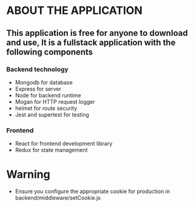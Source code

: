 # ABOUT THE APPLICATION

## This application is free for anyone to download and use, It is a fullstack application with the following components

### Backend technology

- Mongodb for database
- Express for server
- Node for backend runtime
- Mogan for HTTP request logger
- helmet for route security
- Jest and supertest for testing

### Frontend

- React for frontend development library
- Redux for state management

# Warning

- Ensure you configure the appropriate cookie for production in backend/middleware/setCookie.js
